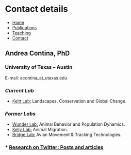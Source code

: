 # Contact details

* [Home](https://acontina.github.io/research)
* [Publications](https://acontina.github.io/publications)
* [Teaching](https://acontina.github.io/teaching)
* [Contact](https://acontina.github.io/contact)

## Andrea Contina, PhD
### University of Texas – Austin

E-mail: acontina_at_utexas.edu

### *Current Lab*
* [Keitt Lab:](https://sites.cns.utexas.edu/keittlab) Landscapes, Conservation and Global Change.

### *Former Labs*
* [Wunder Lab:](https://mikewunder.wordpress.com/lab-members-3) Animal Behavior and Population Dynamics.
* [Kelly Lab:](http://www.animalmigration.org/bunting/index.htm) Animal Migration.
* [Bridge Lab:](http://thebridgelab.oucreate.com/research-2) Avian Movement & Tracking Technologies.

### * [Research on Twitter: Posts and articles](https://twitter.com/andrea_contina)
